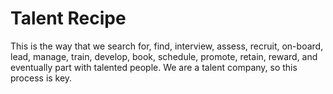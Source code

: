 # Talent Recipe

This is the way that we search for, find, interview, assess, recruit, on-board, lead, manage, train, develop, book, schedule, promote, retain, reward, and eventually part with talented people. We are a talent company, so this process is key.